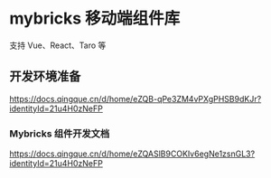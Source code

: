 # mybricks 移动端组件库

支持 Vue、React、Taro 等

## 开发环境准备

https://docs.qingque.cn/d/home/eZQB-qPe3ZM4vPXgPHSB9dKJr?identityId=21u4H0zNeFP

### Mybricks 组件开发文档

https://docs.qingque.cn/d/home/eZQASlB9COKIv6egNe1zsnGL3?identityId=21u4H0zNeFP

